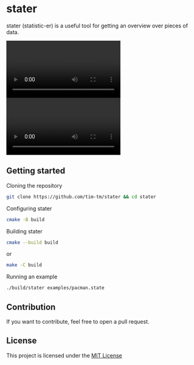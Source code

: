 # stater
stater (statistic-er) is a useful tool for getting an overview over pieces of data.

<video src="https://github.com/tim-tm/stater/raw/main/res/float_example.mp4" controls="controls" style="max-width: 730px;">
</video>
<video src="https://github.com/tim-tm/stater/raw/main/res/pacman_example.mp4" controls="controls" style="max-width: 730px;">
</video>

## Getting started

Cloning the repository
```sh
git clone https://github.com/tim-tm/stater && cd stater
```

Configuring stater
```sh
cmake -B build
```

Building stater
```sh
cmake --build build
```
or
```sh
make -C build
```

Running an example
```sh
./build/stater examples/pacman.state
```

## Contribution

If you want to contribute, feel free to open a pull request.

## License

This project is licensed under the [MIT License](https://github.com/tim-tm/stater/blob/main/LICENSE)
